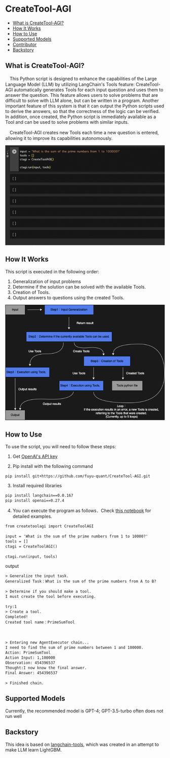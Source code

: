 # CreateTool-AGI


- [What is CreateTool-AGI?](#what-is-createtool-agi)
- [How It Works](#how-it-works)
- [How to Use](#how-to-use)
- [Supported Models](#supported-models)
- [Contributor](#contributor)
- [Backstory](#backstory)



## What is CreateTool-AGI?
　This Python script is designed to enhance the capabilities of the Large Language Model (LLM) by utilizing LangChain's Tools feature: CreateTool-AGI automatically generates Tools for each input question and uses them to answer the question. This feature allows users to solve problems that are difficult to solve with LLM alone, but can be written in a program. Another important feature of this system is that it can output the Python scripts used to derive the answers, so that the correctness of the logic can be verified. In addition, once created, the Python script is immediately available as a Tool and can be used to solve problems with similar inputs.

　CreateTool-AGI creates new Tools each time a new question is entered, allowing it to improve its capabilities autonomously.

![createtoolagigif](./images/CreateToolAGI.gif)

## How It Works
This script is executed in the following order:

1. Generalization of input problems
2. Determine if the solution can be solved with the available Tools.
3. Creation of Tools.
4. Output answers to questions using the created Tools.

![createtoolagi](./images/createtoolagi.png)



## How to Use
To use the script, you will need to follow these steps:

1. Get [OpenAI's API key](https://platform.openai.com/account/api-keys)

2. Pip install with the following command
```
pip install git+https://github.com/fuyu-quant/CreateTool-AGI.git
```
3. Install required libraries
```
pip install langchain==0.0.167
pip install openai==0.27.4
```
4. You can execute the program as follows．Check [this notebook](https://github.com/fuyu-quant/CreateTool-AGI/blob/main/examples/createtoolagi.ipynb) for detailed examples.
```
from createtoolagi import CreateToolAGI

input = 'What is the sum of the prime numbers from 1 to 10000?'
tools = []
ctagi = CreateToolAGI()

ctagi.run(input, tools)
```
output
```
> Generalize the input task.
Generalized Task：What is the sum of the prime numbers from A to B?

> Determine if you should make a tool.
I must create the tool before executing.

try:1
> Create a tool.
Completed!
Created tool name：PrimeSumTool



> Entering new AgentExecutor chain...
I need to find the sum of prime numbers between 1 and 100000.
Action: PrimeSumTool
Action Input: 1,100000
Observation: 454396537
Thought:I now know the final answer.
Final Answer: 454396537

> Finished chain.
```

## Supported Models
Currently, the recommended model is GPT-4; GPT-3.5-turbo often does not run well



## Backstory
This idea is based on [langchain-tools](https://github.com/fuyu-quant/langchain-tools), which was created in an attempt to make LLM learn LightGBM.


